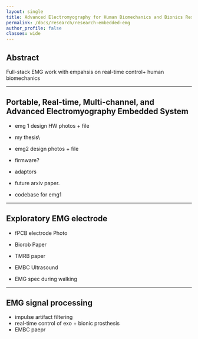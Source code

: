 ```yaml
---
layout: single
title: Advanced Electromyography for Human Biomechanics and Bionics Research
permalink: /docs/research/research-embedded-emg
author_profile: false
classes: wide
---
```


## Abstract

Full-stack EMG work with empahsis on real-time control+ human biomechanics

---

## Portable, Real-time, Multi-channel, and Advanced Electromyography Embedded System

- emg 1 design HW photos + file
- my thesis\

- emg2 design photos + file
- firmware?
- adaptors

- future arxiv paper.
- codebase for emg1

---

## Exploratory EMG electrode

- fPCB electrode Photo
- Biorob Paper
- TMRB paper 
- EMBC Ultrasound

- EMG spec during walking

---

## EMG signal processing 

- impulse artifact filtering
- real-time control of exo + bionic prosthesis
- EMBC paepr 